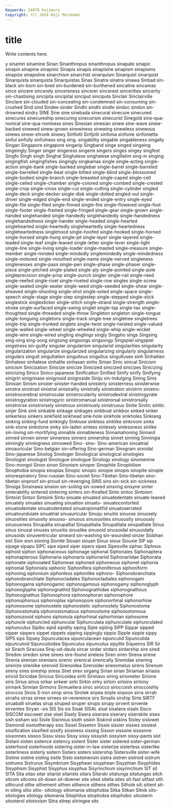 ```yaml
---
Keywords: 24678 kojimura
Copyright: (C) 2024 Koji Murakami
---
```


# title

Write contents here.



y
sinamin sinamine Sinan Sinanthropus sinanthropus sinapate sinapic sinapin sinapine sinapinic
Sinapis sinapis sinapisine sinapism sinapisms sinapize sinapoline sinarchism sinarchist sinarquism
Sinarquist sinarquist Sinarquista sinarquista Sinarquistas Sinas Sinatra sinatra sinawa Sinbad
sin-black sin-born sin-bred sin-burdened sin-burthened sincaline sincamas since sincere sincerely
sincereness sincerer sincerest sincerities sincerity sin-chastising sincipita sincipital sinciput sinciputs
Sinclair Sinclairville Sinclare sin-clouded sin-concealing sin-condemned sin-consuming sin-crushed Sind sind
Sindee sinder Sindhi sindhi sindle sindoc sindon sin-drowned sindry SINE
Sine sine sinebada sinecural sinecure sinecured sinecures sinecureship sinecuring sinecurism
sinecurist Sinegold sine-qua-nonical sine-qua-noniness sines Sinesian sinesian sinew sine-wave sinew-backed
sinewed sinew-grown sinewiness sinewing sinewless sinewous sinews sinew-shrunk sinewy Sinfiotli
Sinfjotli sinfonia sinfonie sinfonietta sinful sinfully sinfulness sing sing. singability
singable singableness singally Singan Singapore singapore singarip Singband singe singed
singeing singeingly Singer singer singeress singerie singers singes singey singfest
Singfo Singh singh Singhal Singhalese singhalese singillatim sing-in singing singingfish
singingfishes singingly singkamas single single-acting single-action single-bank single-banked singlebar single-barrel
single-barreled single-barrelled single-beat single-bitted single-blind single-blossomed single-bodied single-branch single-breasted single-caped
single-cell single-celled single-chamber single-colored single-combed single-crested single-crop single-cross single-cut single-cutting
single-cylinder singled single-deck single-decker single-disk single-dotted singled-out single-driver single-edged single-end
single-ended single-entry single-eyed single-file single-filed single-finned single-fire single-flowered single-foot single-footer
single-framed single-fringed single-gear single-grown single-handed singlehanded single-handedly singlehandedly single-handedness singlehandedness
single-hander single-headed single-hearted singlehearted single-heartedly singleheartedly single-heartedness singleheartedness singlehood single-hoofed
single-hooked single-horned single-horsed single-hung single-jet single-layer single-layered single-leaded single-leaf single-leaved
single-letter single-lever single-light single-line single-living single-loader single-masted single-measure single-member single-minded
single-mindedly singlemindedly single-mindedness single-motored single-mouthed single-name single-nerved singleness singlenesses single-pass
single-pen single-phase single-phaser single-piece single-pitched single-plated single-ply single-pointed single-pole singleprecision
single-prop single-punch singler single-rail single-reed single-reefed single-rivet single-riveted single-row singles
single-screw single-seated single-seater single-seed single-seeded single-shear single-sheaved single-shooting single-shot single-soled
single-space single-speech single-stage single-step singlestep single-stepped single-stick singlestick singlesticker single-stitch
single-strand single-strength single-stroke single-surfaced single-swing singlet single-tap single-tax single-thoughted single-threaded
single-throw Singleton singleton single-tongue single-tonguing singletons single-track single-tree singletree singletrees
single-trip single-trunked singlets single-twist single-twisted single-valued single-walled single-wheel single-wheeled single-whip
single-wicket single-wire single-wired singling singlings singly Singpho sings Singsing sing-sing
sing-song singsong singsongs singsongy Singspiel singspiel singstress sin-guilty singular singularism
singularist singularities singularity singularization singularize singularized singularizing singularly singularness singulars
singult singultation singultous singultus singultuses sinh Sinhailien Sinhalese sinhalese sinhalite
sinhasan sinhs Sinian Sinic sinical Sinicism sinicism Sinicization Sinicize sinicize
Sinicized sinicized sinicizes Sinicizing sinicizing Sinico Sinico-japanese Sinification Sinified Sinify
sinify Sinifying sinigrin sinigrinase sinigrosid sinigroside Siniju sin-indulging Sining Sinis
Sinisian Sinism sinister sinister-handed sinisterly sinisterness sinisterwise sinistra sinistrad sinistral
sinistrality sinistrally sinistration sinistrin sinistro- sinistrocerebral sinistrocular sinistrocularity sinistrodextral sinistrogyrate
sinistrogyration sinistrogyric sinistromanual sinistrorsal sinistrorsally sinistrorse sinistrorsely sinistrous sinistrously sinistruous
Sinite Sinitic sinitic sinjer Sink sink sinkable sinkage sinkages sinkboat
sinkbox sinked sinker sinkerless sinkers sinkfield sinkhead sink-hole sinkhole sinkholes
Sinkiang sinking sinking-fund sinkingly Sinkiuse sinkless sinklike sinkroom sinks sink-stone
sinkstone sinky sin-laden sinless sinlessly sinlessness sinlike sin-loving sin-mortifying sinnable
sinnableness Sinnamahoning Sinnard sinned sinnen sinner sinneress sinners sinnership sinnet
sinning Sinningia sinningly sinningness sinnowed Sino- sino- Sino-american sinoatrial sinoauricular
Sino-belgian sin-offering Sino-german Sinogram sinoidal Sino-japanese Sinolog Sinologer Sinological sinological
sinologies Sinologist sinologist Sinologue sinologue Sinology sinology sinomenine Sino-mongol Sinon
sinon Sinonism sinoper Sinophile Sinophilism Sinophobia sinopia sinopias Sinopic sinopic
sinopie sinopis sinopite sinople sinorespiratory Sino-russian Sino-soviet Sino-Tibetan Sino-tibetan sino-tibetan
sinproof sin-proud sin-revenging SINS sins sin-sick sin-sickness Sinsiga Sinsinawa sinsion
sin-soiling sin-sowed sinsring sinsyne sinter sinterability sintered sintering sinters sin-thralled
Sinto sintoc Sintoism Sintoist Sinton Sintsink Sintu sinuate sinuated sinuatedentate
sinuate-leaved sinuately sinuates sinuating sinuation sinuato- sinuatocontorted sinuatodentate sinuatodentated sinuatopinnatifid
sinuatoserrated sinuatoundulate sinuatrial sinuauricular Sinuiju sinuitis sinuose sinuosely sinuosities sinuosity
sinuoso- sinuous sinuousities sinuousity sinuously sinuousness Sinupallia sinupallial Sinupallialia Sinupalliata
sinupalliate Sinus sinus sinusal sinuses sinusitis sinuslike sinusoid sinusoidal sinusoidally
sinusoids sinuventricular sinward sin-washing sin-wounded sinzer Siobhan siol Sion sion
sioning Sionite Siouan siouan Sioux sioux Siouxie SIP sip sipage
sipapu SIPC sipe siped siper sipers sipes Sipesville siphac Siphnos
siphoid siphon siphonaceous siphonage siphonal Siphonales Siphonaptera siphonapterous Siphonaria siphonaria
siphonariid Siphonariidae Siphonata siphonate siphonated Siphoneae siphoned siphoneous siphonet siphonia
siphonial Siphoniata siphonic Siphonifera siphoniferous siphoniform siphoning siphonium siphonless siphonlike
siphono- Siphonobranchiata siphonobranchiate Siphonocladales Siphonocladiales siphonogam Siphonogama siphonogamic siphonogamous siphonogamy
siphonoglyph siphonoglyphe siphonognathid Siphonognathidae siphonognathous Siphonognathus Siphonophora siphonophoran siphonophore siphonophorous
siphonoplax siphonopore siphonorhinal siphonorhine siphonosome siphonostele siphonostelic siphonostely Siphonostoma Siphonostomata
siphonostomatous siphonostome siphonostomous siphonozooid siphons siphonula siphorhinal siphorhinian siphosome siphuncle
siphuncled siphuncular Siphunculata siphunculate siphunculated siphunculus Sipibo sipid sipidity siping
Siple sipling SIPP Sippar sipped sipper sippers sippet sippets sipping
sippingly sippio Sipple sipple sippy SIPS sips Sipsey Sipunculacea sipunculacean
sipunculid Sipunculida sipunculoid Sipunculoidea Sipunculus sipunculus sipylite Siqueiros SIR Sir
sir Sirach Siracusa Siraj-ud-daula sircar sirdar sirdars sirdarship sire sired
Siredon siredon siree sirees sire-found sireless Siren siren Sirena sirene
Sirenia sirenian sirenians sirenic sirenical sirenically Sirenidae sirening sirenize sirenlike
sirenoid Sirenoidea Sirenoidei sirenomelus sirens Sirenum sireny sires sireship siress
Siret sirex sirgang Sirian sirian Sirianian siriasis siricid Siricidae Siricius
Siricoidea sirih Sirimavo siring siriometer Sirione siris Sirius sirius sirkar
sirkeer sirki Sirkin sirky sirloin sirloins sirloiny sirmark Sirmian Sirmons
Sirmuellera siroc sirocco siroccoish siroccoishly siroccos Sirois S-iron sirop siros
Sirotek sirpea sirple sirpoon sirra sirrah sirrahs sirras sirree sirrees
sir-reverence sirs Sirsalis sirship Sirte SIRTF siruaballi siruelas sirup siruped
siruper sirups sirupy sirvent sirvente sirventes Siryan -sis SIS Sis
sis Sisak SISAL sisal sisalana sisals Sisco SISCOM siscowet sise
sisel Sisely Sisera siserara siserary siserskite sises sish sisham sisi
Sisile Sisinnius sisith siskin Siskind siskins Sisley sislowet Sismondi sismotherapy
siss Sissel Sisseton Sissie sissier sissies sissiest sissification sissified sissify
sissiness sissing Sisson sissone sissonne sissonnes sissoo Sissu sissu Sissy
sissy sissyish sissyism sissy-pants sist Sistani sisten sistence sistency sistent
Sister sister sistered sister-german sisterhood sisterhoods sistering sister-in-law sisterize sisterless
sisterlike sisterliness sisterly sistern Sisters sisters sistership Sistersville sister-wife Sistine
sistine sisting sistle Sisto sistomensin sistra sistren sistroid sistrum sistrums
Sistrurus Sisymbrium Sisyphean sisyphean Sisyphian Sisyphides Sisyphism Sisyphist Sisyphus sisyphus
Sisyrinchium sisyrinchium SIT sit SITA Sita sitao sitar sitarist sitarists
sitars Sitarski sitatunga sitatungas sitch sitcom sitcoms sit-down sit-downer site
sited sitella sites sit-fast sitfast sith sithcund sithe sithement sithen
sithence sithens sithes Sithole siti sitient sit-in siting sitio sitio-
sitiology sitiomania sitiophobia Sitka Sitkan Sitnik sito- sitologies sitology sitomania
Sitophilus sitophobia sitophobic sitosterin sitosterol sitotoxism Sitra sitrep sitringee sits

